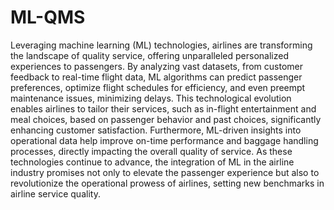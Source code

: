 # ML-QMS
Leveraging machine learning (ML) technologies, airlines are transforming the landscape of quality service, offering unparalleled personalized experiences to passengers. By analyzing vast datasets, from customer feedback to real-time flight data, ML algorithms can predict passenger preferences, optimize flight schedules for efficiency, and even preempt maintenance issues, minimizing delays. This technological evolution enables airlines to tailor their services, such as in-flight entertainment and meal choices, based on passenger behavior and past choices, significantly enhancing customer satisfaction. Furthermore, ML-driven insights into operational data help improve on-time performance and baggage handling processes, directly impacting the overall quality of service. As these technologies continue to advance, the integration of ML in the airline industry promises not only to elevate the passenger experience but also to revolutionize the operational prowess of airlines, setting new benchmarks in airline service quality.
